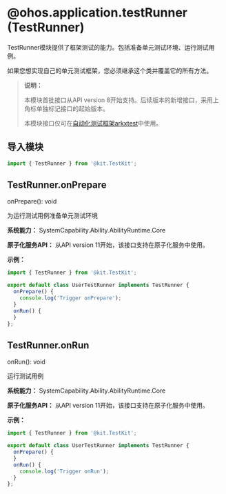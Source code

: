 # @ohos.application.testRunner (TestRunner)

TestRunner模块提供了框架测试的能力。包括准备单元测试环境、运行测试用例。

如果您想实现自己的单元测试框架，您必须继承这个类并覆盖它的所有方法。

> **说明：**
> 
> 本模块首批接口从API version 8开始支持。后续版本的新增接口，采用上角标单独标记接口的起始版本。
> 
> 本模块接口仅可在[自动化测试框架arkxtest](../../application-test/arkxtest-guidelines.md)中使用。 

## 导入模块

```ts
import { TestRunner } from '@kit.TestKit';
```

## TestRunner.onPrepare

onPrepare(): void

为运行测试用例准备单元测试环境

**系统能力：** SystemCapability.Ability.AbilityRuntime.Core

**原子化服务API：** 从API version 11开始，该接口支持在原子化服务中使用。

**示例：**

```ts
import { TestRunner } from '@kit.TestKit';

export default class UserTestRunner implements TestRunner {
  onPrepare() {
    console.log('Trigger onPrepare');
  }
  onRun() {
  }
};
```



## TestRunner.onRun

onRun(): void

运行测试用例

**系统能力：** SystemCapability.Ability.AbilityRuntime.Core

**原子化服务API：** 从API version 11开始，该接口支持在原子化服务中使用。

**示例：**

```ts
import { TestRunner } from '@kit.TestKit';

export default class UserTestRunner implements TestRunner {
  onPrepare() {
  }
  onRun() {
    console.log('Trigger onRun');
  }
};
```
